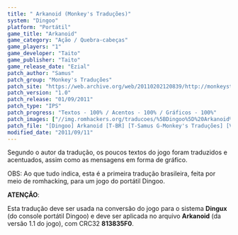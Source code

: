 ```yaml
---
title: " Arkanoid (Monkey's Traduções)"
system: "Dingoo"
platform: "Portátil"
game_title: "Arkanoid"
game_category: "Ação / Quebra-cabeças"
game_players: "1"
game_developer: "Taito"
game_publisher: "Taito"
game_release_date: "Ezial"
patch_author: "Samus"
patch_group: "Monkey's Traduções"
patch_site: "https://web.archive.org/web/20110202120839/http://monkeystraducoes.com/"
patch_version: "1.0"
patch_release: "01/09/2011"
patch_type: "IPS"
patch_progress: "Textos - 100% / Acentos - 100% / Gráficos - 100%"
patch_images: ["//img.romhackers.org/traducoes/%5BDingoo%5D%20Arkanoid%20-%20Monkey's%20Tradu%C3%A7%C3%B5es%20-%201.png","//img.romhackers.org/traducoes/%5BDingoo%5D%20Arkanoid%20-%20Monkey's%20Tradu%C3%A7%C3%B5es%20-%202.png","//img.romhackers.org/traducoes/%5BDingoo%5D%20Arkanoid%20-%20Monkey's%20Tradu%C3%A7%C3%B5es%20-%203.png"]
patch_file: "[Dingoo] Arkanoid [T-BR] [T-Samus G-Monkey's Traduções] [V-1.0 P-100% A-2011].rar"
modified_date: "2011/09/11"
---
```

Segundo o autor da tradução, os poucos textos do jogo foram traduzidos e acentuados, assim como as mensagens em forma de gráfico.

OBS: Ao que tudo indica, esta é a primeira tradução brasileira, feita por meio de romhacking, para um jogo do portátil Dingoo.

<b>ATENÇÃO</b>:

Esta tradução deve ser usada na conversão do jogo para o sistema <b>Dingux</b> (do console portátil Dingoo) e deve ser aplicada no arquivo <b>Arkanoid</b> (da versão 1.1 do jogo), com CRC32 <b>813835F0</b>.
